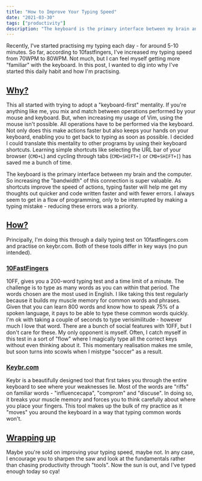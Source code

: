 ```yaml
---
title: "How to Improve Your Typing Speed"
date: "2021-03-30"
tags: ["productivity"]
description: "The keyboard is the primary interface between my brain and the computer. So increasing the "bandwidth" of this connection is super valuable. In this post, I dig into why I started practising typing daily and how you can start"
---
```


Recently, I've started practising my typing each day - for around 5-10 minutes. So far, according to 10fastfingers, I've increased my typing speed from 70WPM to 80WPM. Not much, but I can feel myself getting more "familiar" with the keyboard. In this post, I wanted to dig into why I've started this daily habit and how I'm practising.

## [Why?](#why)

This all started with trying to adopt a "keyboard-first" mentality. If you're anything like me, you mix and match between operations performed by your mouse and keyboard. But, when increasing my usage of Vim, using the mouse isn't possible. All operations have to be performed via the keyboard. Not only does this make actions faster but also keeps your hands on your keyboard, enabling you to get back to typing as soon as possible. I decided I could translate this mentality to other programs by using their keyboard shortcuts. Learning simple shortcuts like selecting the URL bar of your browser (`CMD+L`) and cycling through tabs (`CMD+SHIFT+]` or `CMD+SHIFT+[`) has saved me a bunch of time.

The keyboard is the primary interface between my brain and the computer. So increasing the "bandwidth" of this connection is super valuable. As shortcuts improve the speed of actions, typing faster will help me get my thoughts out quicker and code written faster and with fewer errors. I always seem to get in a flow of programming, only to be interrupted by making a typing mistake - reducing these errors was a priority.

## [How?](#how)

Principally, I'm doing this through a daily typing test on 10fastfingers.com and practise on keybr.com.
Both of these tools differ in key ways (no pun intended).

### [10FastFingers](#10fastfingers)

10FF, gives you a 200-word typing test and a time limit of a minute. The challenge is to type as many words as you can within that period. The words chosen are the most used in English.
I like taking this test regularly because it builds my muscle memory for common words and phrases. Given that you can learn 800 words and know how to speak 75% of a spoken language, it pays to be able to type these common words quickly. I'm ok with taking a couple of seconds to type verisimilitude - however much I love that word.
There are a bunch of social features with 10FF, but I don't care for these. My only opponent is myself. Often, I catch myself in this test in a sort of "flow" where I magically type all the correct keys without even thinking about it. This momentary realisation makes me smile, but soon turns into scowls when I mistype "soccer" as a result.

### [Keybr.com](#keybr.com)

Keybr is a beautifully designed tool that first takes you through the entire keyboard to see where your weaknesses lie. Most of the words are "riffs" on familiar words - "influencecapa", "comprom" and "discuse". In doing so, it breaks your muscle memory and forces you to think carefully about where you place your fingers.
This tool makes up the bulk of my practice as it "moves" you around the keyboard in a way that typing common words won't.

## [Wrapping up](#wrapping-up)

Maybe you're sold on improving your typing speed, maybe not. In any case, I encourage you to sharpen the saw and look at the fundamentals rather than chasing productivity through "tools". 
Now the sun is out, and I've typed enough today so cya!
